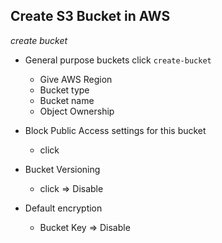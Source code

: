 ## Create S3 Bucket in AWS

*create bucket*

* General purpose buckets click `create-bucket`

    - Give AWS Region
    - Bucket type
    - Bucket name
    - Object Ownership 

* Block Public Access settings for this bucket

    - click <Block all public access>

* Bucket Versioning

    - click => Disable 

* Default encryption

    - Bucket Key => Disable